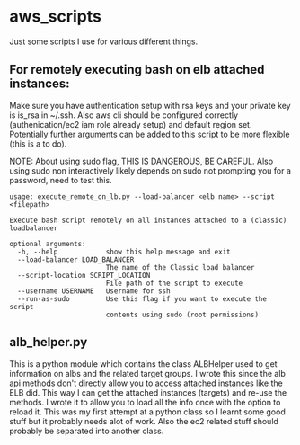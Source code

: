 # aws_scripts
Just some scripts I use for various different things.

## For remotely executing bash on elb attached instances: 

Make sure you have authentication setup with rsa keys and your private key is is_rsa in ~/.ssh. Also aws cli should be configured correctly (authenication/ec2 iam role already setup) and default region set. Potentially further arguments can be added to this script to be more flexible (this is a to do). 

NOTE: About using sudo flag, THIS IS DANGEROUS, BE CAREFUL. Also using sudo non interactively likely depends on sudo not prompting you for a password, need to test this.

```
usage: execute_remote_on_lb.py --load-balancer <elb name> --script <filepath>

Execute bash script remotely on all instances attached to a (classic)
loadbalancer

optional arguments:
  -h, --help            show this help message and exit
  --load-balancer LOAD_BALANCER
                        The name of the Classic load balancer
  --script-location SCRIPT_LOCATION
                        File path of the script to execute
  --username USERNAME   Username for ssh
  --run-as-sudo         Use this flag if you want to execute the script
                        contents using sudo (root permissions)
```

## alb_helper.py
This is a python module which contains the class ALBHelper used to get information on albs and the related target groups. I wrote this since the alb api methods don't directly allow you to access attached instances like the ELB did. This way I can get the attached instances (targets) and re-use the methods. I wrote it to allow you to load all the info once with the option to reload it. This was my first attempt at a python class so I learnt some good stuff but it probably needs alot of work. Also the ec2 related stuff should probably be separated into another class.
